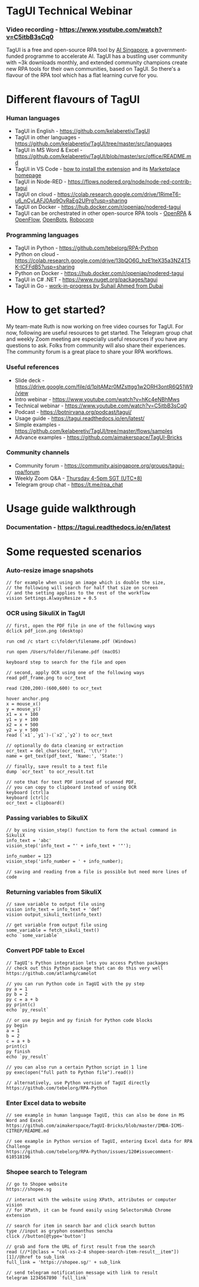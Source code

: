 # TagUI Technical Webinar

### Video recording - https://www.youtube.com/watch?v=C5itbB3sCq0

TagUI is a free and open-source RPA tool by [AI Singapore](https://aisingapore.org), a government-funded programme to accelerate AI. TagUI has a bustling user community with ~3k downloads monthly, and extended community champions create new RPA tools for their own communities, based on TagUI. So there's a flavour of the RPA tool which has a flat learning curve for you.

# Different flavours of TagUI

### Human languages
- TagUI in English - https://github.com/kelaberetiv/TagUI
- TagUI in other languages - https://github.com/kelaberetiv/TagUI/tree/master/src/languages
- TagUI in MS Word & Excel - https://github.com/kelaberetiv/TagUI/blob/master/src/office/README.md
- TagUI in VS Code - [how to install the extension](https://www.linkedin.com/posts/kensoh_hi-vs-code-folks-who-love-rpa-now-you-can-activity-6805445134034042880--PWT) and its [Marketplace homepage](https://marketplace.visualstudio.com/items?itemName=TagUisupport.tagui-support)
- TagUI in Node-RED - https://flows.nodered.org/node/node-red-contrib-tagui
- TagUI on cloud - https://colab.research.google.com/drive/1RimeT6-u6_nCyLAFJ0Aq9OvRaEg2UPrg?usp=sharing
- TagUI on Docker - https://hub.docker.com/r/openiap/nodered-tagui
- TagUI can be orchestrated in other open-source RPA tools - [OpenRPA](https://github.com/open-rpa/openrpa) & [OpenFlow](https://github.com/open-rpa/openflow), [OpenBots](https://www.linkedin.com/posts/openbots_openbots-studio-demo-support-for-tag-ui-activity-6788174021964943361-RrUD), [Robocorp](https://youtu.be/HAfQpNZVbKI)

### Programming languages
- TagUI in Python - https://github.com/tebelorg/RPA-Python
- Python on cloud - https://colab.research.google.com/drive/13bQO6G_hzE1teX35a3NZ4T5K-ICFFdB5?usp=sharing
- Python on Docker - https://hub.docker.com/r/openiap/nodered-tagui
- TagUI in C# .NET - https://www.nuget.org/packages/tagui
- TagUI in Go - [work-in-progress by Suhail Ahmed from Dubai](https://www.linkedin.com/posts/kensoh_hi-fans-of-go-programming-language-would-activity-6804658389772324864-_OgH)

# How to get started?

My team-mate Ruth is now working on free video courses for TagUI. For now, following are useful resources to get started. The Telegram group chat and weekly Zoom meeting are especially useful resources if you have any questions to ask. Folks from community will also share their experiences. The community forum is a great place to share your RPA workflows.

### Useful references
- Slide deck - https://drive.google.com/file/d/1pltAMzr0MZsttgg1w2ORH3ontR6Q51W9/view
- Intro webinar -  https://www.youtube.com/watch?v=hKc4eNBhMws
- Technical webinar - https://www.youtube.com/watch?v=C5itbB3sCq0
- Podcast - https://botnirvana.org/podcast/tagui/
- Usage guide -  https://tagui.readthedocs.io/en/latest/  
- Simple examples -  https://github.com/kelaberetiv/TagUI/tree/master/flows/samples
- Advance examples - https://github.com/aimakerspace/TagUI-Bricks

### Community channels
- Community forum - https://community.aisingapore.org/groups/tagui-rpa/forum
- Weekly Zoom Q&A - [Thursday 4-5pm SGT (UTC+8)](https://github.com/kelaberetiv/TagUI/issues/914)
- Telegram group chat -  https://t.me/rpa_chat

# Usage guide walkthrough
### Documentation - https://tagui.readthedocs.io/en/latest

# Some requested scenarios
### Auto-resize image snapshots
```
// for example when using an image which is double the size,
// the following will search for half that size on screen
// and the setting applies to the rest of the workflow
vision Settings.AlwaysResize = 0.5
```

### OCR using SikuliX in TagUI
```
// first, open the PDF file in one of the following ways
dclick pdf_icon.png (desktop)

run cmd /c start c:\folder\filename.pdf (Windows)

run open /Users/folder/filename.pdf (macOS)

keyboard step to search for the file and open

// second, apply OCR using one of the following ways 
read pdf_frame.png to ocr_text

read (200,200)-(600,600) to ocr_text

hover anchor.png
x = mouse_x()
y = mouse_y()
x1 = x + 100
y1 = y + 100
x2 = x + 500
y2 = y + 500
read (`x1`,`y1`)-(`x2`,`y2`) to ocr_text

// optionally do data cleaning or extraction
ocr_text = del_chars(ocr_text, '\t\r')
name = get_text(pdf_text, 'Name:', 'State:')

// finally, save result to a text file
dump `ocr_text` to ocr_result.txt

// note that for text PDF instead of scanned PDF,
// you can copy to clipboard instead of using OCR
keyboard [ctrl]a
keyboard [ctrl]c
ocr_text = clipboard()
```

### Passing variables to SikuliX
```
// by using vision_step() function to form the actual command in SikuliX
info_text = 'abc'
vision_step('info_text = "' + info_text + '"');

info_number = 123
vision_step('info_number = ' + info_number);

// saving and reading from a file is possible but need more lines of code
```

### Returning variables from SikuliX
```
// save variable to output file using
vision info_text = info_text + 'def'
vision output_sikuli_text(info_text)

// get variable from output file using
some_variable = fetch_sikuli_text()
echo `some_variable`
```

### Convert PDF table to Excel
```
// TagUI's Python integration lets you access Python packages
// check out this Python package that can do this very well
https://github.com/atlanhq/camelot

// you can run Python code in TagUI with the py step
py a = 1
py b = 2
py c = a + b
py print(c)
echo `py_result`

// or use py begin and py finish for Python code blocks
py begin
a = 1
b = 2
c = a + b
print(c)
py finish
echo `py_result`

// you can also run a certain Python script in 1 line
py exec(open("full path to Python file").read())

// alternatively, use Python version of TagUI directly
https://github.com/tebelorg/RPA-Python
```

### Enter Excel data to website
```
// see example in human language TagUI, this can also be done in MS Word and Excel
https://github.com/aimakerspace/TagUI-Bricks/blob/master/IMDA-ICMS-CITREP/README.md

// see example in Python version of TagUI, entering Excel data for RPA Challenge
https://github.com/tebelorg/RPA-Python/issues/120#issuecomment-610518196
```

### Shopee search to Telegram
```
// go to Shopee website
https://shopee.sg

// interact with the website using XPath, attributes or computer vision
// for XPath, it can be found easily using SelectorsHub Chrome extension

// search for item in search bar and click search button
type //input as gryphon osmanthus sencha
click //button[@type='button']

// grab and form the URL of first result from the search
read (//*[@class = "col-xs-2-4 shopee-search-item-result__item"])[1]//@href to sub_link
full_link = 'https://shopee.sg/' + sub_link

// send telegram notification message with link to result
telegram 1234567890 `full_link`
```

